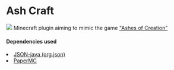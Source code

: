 <p align="center">
  <h1> Ash Craft </h1>

<img src="https://ashesofcreation.wiki/images/thumb/c/cb/ashes-of-creation-new-logo.png/450px-ashes-of-creation-new-logo.png">
Minecraft plugin aiming to mimic the game <a href="https://ashesofcreation.com/">"Ashes of Creation"</a>
</p>


#### Dependencies used
<li><a href="https://mvnrepository.com/artifact/org.json/json">JSON-java (org.json)</a></li>
<li><a href="https://papermc.io/">PaperMC</a></li>

